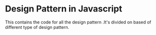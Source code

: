 # Design Pattern in Javascript

This contains the code for all the design pattern .It's divided on based of different type of design pattern.

